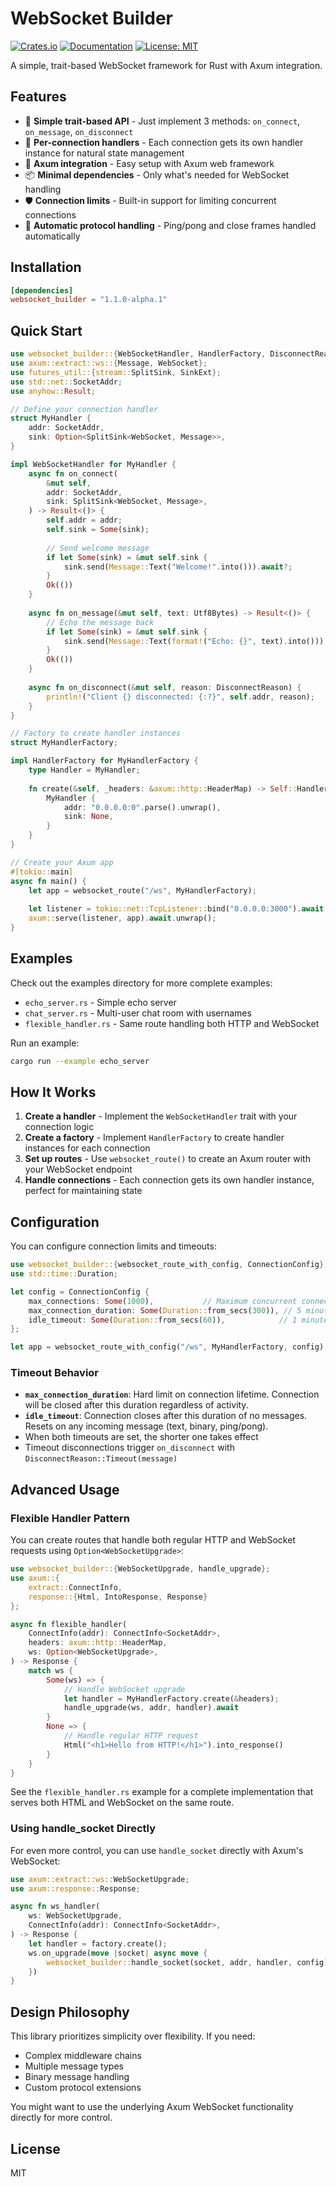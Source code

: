 # WebSocket Builder

[![Crates.io](https://img.shields.io/crates/v/websocket_builder.svg)](https://crates.io/crates/websocket_builder)
[![Documentation](https://docs.rs/websocket_builder/badge.svg)](https://docs.rs/websocket_builder)
[![License: MIT](https://img.shields.io/badge/License-MIT-yellow.svg)](https://opensource.org/licenses/MIT)

A simple, trait-based WebSocket framework for Rust with Axum integration.

## Features

- 🎯 **Simple trait-based API** - Just implement 3 methods: `on_connect`, `on_message`, `on_disconnect`
- 🔌 **Per-connection handlers** - Each connection gets its own handler instance for natural state management
- 🚀 **Axum integration** - Easy setup with Axum web framework
- 📦 **Minimal dependencies** - Only what's needed for WebSocket handling
- 🛡️ **Connection limits** - Built-in support for limiting concurrent connections
- 🔄 **Automatic protocol handling** - Ping/pong and close frames handled automatically

## Installation

```toml
[dependencies]
websocket_builder = "1.1.0-alpha.1"
```

## Quick Start

```rust
use websocket_builder::{WebSocketHandler, HandlerFactory, DisconnectReason, Utf8Bytes, websocket_route};
use axum::extract::ws::{Message, WebSocket};
use futures_util::{stream::SplitSink, SinkExt};
use std::net::SocketAddr;
use anyhow::Result;

// Define your connection handler
struct MyHandler {
    addr: SocketAddr,
    sink: Option<SplitSink<WebSocket, Message>>,
}

impl WebSocketHandler for MyHandler {
    async fn on_connect(
        &mut self,
        addr: SocketAddr,
        sink: SplitSink<WebSocket, Message>,
    ) -> Result<()> {
        self.addr = addr;
        self.sink = Some(sink);
        
        // Send welcome message
        if let Some(sink) = &mut self.sink {
            sink.send(Message::Text("Welcome!".into())).await?;
        }
        Ok(())
    }
    
    async fn on_message(&mut self, text: Utf8Bytes) -> Result<()> {
        // Echo the message back
        if let Some(sink) = &mut self.sink {
            sink.send(Message::Text(format!("Echo: {}", text).into())).await?;
        }
        Ok(())
    }
    
    async fn on_disconnect(&mut self, reason: DisconnectReason) {
        println!("Client {} disconnected: {:?}", self.addr, reason);
    }
}

// Factory to create handler instances
struct MyHandlerFactory;

impl HandlerFactory for MyHandlerFactory {
    type Handler = MyHandler;
    
    fn create(&self, _headers: &axum::http::HeaderMap) -> Self::Handler {
        MyHandler {
            addr: "0.0.0.0:0".parse().unwrap(),
            sink: None,
        }
    }
}

// Create your Axum app
#[tokio::main]
async fn main() {
    let app = websocket_route("/ws", MyHandlerFactory);
    
    let listener = tokio::net::TcpListener::bind("0.0.0.0:3000").await.unwrap();
    axum::serve(listener, app).await.unwrap();
}
```

## Examples

Check out the examples directory for more complete examples:

- `echo_server.rs` - Simple echo server
- `chat_server.rs` - Multi-user chat room with usernames
- `flexible_handler.rs` - Same route handling both HTTP and WebSocket

Run an example:
```bash
cargo run --example echo_server
```

## How It Works

1. **Create a handler** - Implement the `WebSocketHandler` trait with your connection logic
2. **Create a factory** - Implement `HandlerFactory` to create handler instances for each connection
3. **Set up routes** - Use `websocket_route()` to create an Axum router with your WebSocket endpoint
4. **Handle connections** - Each connection gets its own handler instance, perfect for maintaining state

## Configuration

You can configure connection limits and timeouts:

```rust
use websocket_builder::{websocket_route_with_config, ConnectionConfig};
use std::time::Duration;

let config = ConnectionConfig {
    max_connections: Some(1000),           // Maximum concurrent connections
    max_connection_duration: Some(Duration::from_secs(300)), // 5 minute max duration
    idle_timeout: Some(Duration::from_secs(60)),            // 1 minute idle timeout
};

let app = websocket_route_with_config("/ws", MyHandlerFactory, config);
```

### Timeout Behavior

- **`max_connection_duration`**: Hard limit on connection lifetime. Connection will be closed after this duration regardless of activity.
- **`idle_timeout`**: Connection closes after this duration of no messages. Resets on any incoming message (text, binary, ping/pong).
- When both timeouts are set, the shorter one takes effect
- Timeout disconnections trigger `on_disconnect` with `DisconnectReason::Timeout(message)`

## Advanced Usage

### Flexible Handler Pattern

You can create routes that handle both regular HTTP and WebSocket requests using `Option<WebSocketUpgrade>`:

```rust
use websocket_builder::{WebSocketUpgrade, handle_upgrade};
use axum::{
    extract::ConnectInfo,
    response::{Html, IntoResponse, Response}
};

async fn flexible_handler(
    ConnectInfo(addr): ConnectInfo<SocketAddr>,
    headers: axum::http::HeaderMap,
    ws: Option<WebSocketUpgrade>,
) -> Response {
    match ws {
        Some(ws) => {
            // Handle WebSocket upgrade
            let handler = MyHandlerFactory.create(&headers);
            handle_upgrade(ws, addr, handler).await
        }
        None => {
            // Handle regular HTTP request
            Html("<h1>Hello from HTTP!</h1>").into_response()
        }
    }
}
```

See the `flexible_handler.rs` example for a complete implementation that serves both HTML and WebSocket on the same route.

### Using handle_socket Directly

For even more control, you can use `handle_socket` directly with Axum's WebSocket:

```rust
use axum::extract::ws::WebSocketUpgrade;
use axum::response::Response;

async fn ws_handler(
    ws: WebSocketUpgrade,
    ConnectInfo(addr): ConnectInfo<SocketAddr>,
) -> Response {
    let handler = factory.create();
    ws.on_upgrade(move |socket| async move {
        websocket_builder::handle_socket(socket, addr, handler, config).await
    })
}
```

## Design Philosophy

This library prioritizes simplicity over flexibility. If you need:
- Complex middleware chains
- Multiple message types
- Binary message handling
- Custom protocol extensions

You might want to use the underlying Axum WebSocket functionality directly for more control.

## License

MIT